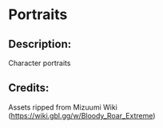 # Portraits

## Description: 

Character portraits

## Credits: 

Assets ripped from Mizuumi Wiki (https://wiki.gbl.gg/w/Bloody_Roar_Extreme)

